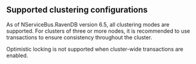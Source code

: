 ## Supported clustering configurations

As of NServiceBus.RavenDB version 6.5, all clustering modes are supported. For clusters of three or more nodes, it is recommended to use transactions to ensure consistency throughout the cluster.

Optimistic locking is not supported when cluster-wide transactions are enabled.
